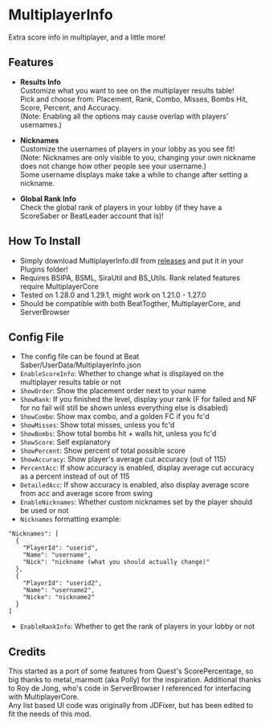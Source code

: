﻿# MultiplayerInfo

Extra score info in multiplayer, and a little more!

## Features
- **Results Info**  
Customize what you want to see on the multiplayer results table!  
Pick and choose from: Placement, Rank, Combo, Misses, Bombs Hit, Score, Percent, and Accuracy.  
(Note: Enabling all the options may cause overlap with players' usernames.)

- **Nicknames**  
Customize the usernames of players in your lobby as you see fit!  
(Note: Nicknames are only visible to you, changing your own nickname does not change how other people see your username.)  
Some username displays make take a while to change after setting a nickname.

- **Global Rank Info**  
Check the global rank of players in your lobby (if they have a ScoreSaber or BeatLeader account that is)!

## How To Install
- Simply download MultiplayerInfo.dll from [releases](https://github.com/BlqzingIce/MultiplayerInfo/releases) and put it in your Plugins folder!
- Requires BSIPA, BSML, SiraUtil and BS_Utils. Rank related features require MultiplayerCore
- Tested on 1.28.0 and 1.29.1, might work on 1.21.0 - 1.27.0
- Should be compatible with both BeatTogther, MultiplayerCore, and ServerBrowser

## Config File
- The config file can be found at Beat Saber/UserData/MultiplayerInfo.json
- `EnableScoreInfo`: Whether to change what is displayed on the multiplayer results table or not
- `ShowOrder`: Show the placement order next to your name
- `ShowRank`: If you finished the level, display your rank (F for failed and NF for no fail will still be shown unless everything else is disabled)
- `ShowCombo`: Show max combo, and a golden FC if you fc'd
- `ShowMisses`: Show total misses, unless you fc'd
- `ShowBombs`: Show total bombs hit + walls hit, unless you fc'd
- `ShowScore`: Self explanatory
- `ShowPercent`: Show percent of total possible score
- `ShowAccuracy`: Show player's average cut accuracy (out of 115)
- `PercentAcc`: If show accuracy is enabled, display average cut accuracy as a percent instead of out of 115
- `DetailedAcc`: If show accuracy is enabled, also display average score from acc and average score from swing
- `EnableNicknames`: Whether custom nicknames set by the player should be used or not
- `Nicknames` formatting example:
```
"Nicknames": [
  {
    "PlayerId": "userid",
    "Name": "username",
    "Nick": "nickname (what you should actually change)"
  },
  {
    "PlayerId": "userid2",
    "Name": "username2",
    "Nicke": "nickname2"
  }
]
```
- `EnableRankInfo`: Whether to get the rank of players in your lobby or not

## Credits
This started as a port of some features from Quest's ScorePercentage, so big thanks to metal_marmott (aka Polly) for the inspiration. Additional thanks to Roy de Jong, who's code in ServerBrowser I referenced for interfacing with MultiplayerCore.  
Any list based UI code was originally from JDFixer, but has been edited to fit the needs of this mod.
